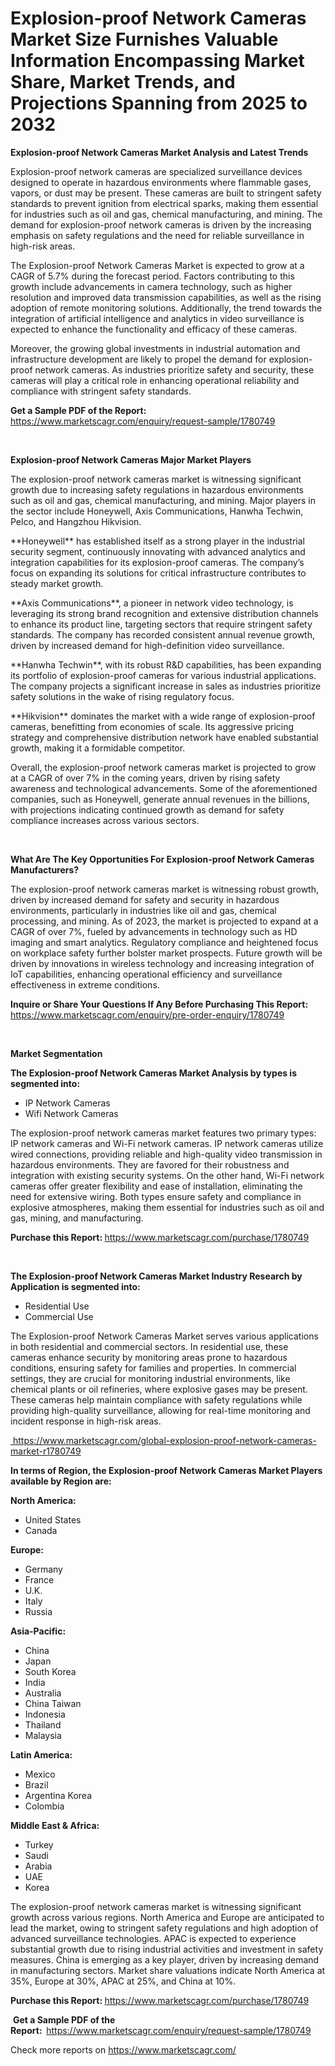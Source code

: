 <p><h1>Explosion-proof Network Cameras Market Size Furnishes Valuable Information Encompassing Market Share, Market Trends, and Projections Spanning from 2025 to 2032</h1></p><p><strong>Explosion-proof Network Cameras Market Analysis and Latest Trends</strong></p>
<p><p>Explosion-proof network cameras are specialized surveillance devices designed to operate in hazardous environments where flammable gases, vapors, or dust may be present. These cameras are built to stringent safety standards to prevent ignition from electrical sparks, making them essential for industries such as oil and gas, chemical manufacturing, and mining. The demand for explosion-proof network cameras is driven by the increasing emphasis on safety regulations and the need for reliable surveillance in high-risk areas.</p><p>The Explosion-proof Network Cameras Market is expected to grow at a CAGR of 5.7% during the forecast period. Factors contributing to this growth include advancements in camera technology, such as higher resolution and improved data transmission capabilities, as well as the rising adoption of remote monitoring solutions. Additionally, the trend towards the integration of artificial intelligence and analytics in video surveillance is expected to enhance the functionality and efficacy of these cameras.</p><p>Moreover, the growing global investments in industrial automation and infrastructure development are likely to propel the demand for explosion-proof network cameras. As industries prioritize safety and security, these cameras will play a critical role in enhancing operational reliability and compliance with stringent safety standards.</p></p>
<p><strong>Get a Sample PDF of the Report:&nbsp;</strong> <a href="https://www.marketscagr.com/enquiry/request-sample/1780749?utm_campaign=2770&utm_medium=2&utm_source=Github&utm_content=ia&utm_term=25032025&utm_id=explosion-proof-network-cameras">https://www.marketscagr.com/enquiry/request-sample/1780749</a></p>
<p>&nbsp;</p>
<p><strong>Explosion-proof Network Cameras Major Market Players</strong></p>
<p><p>The explosion-proof network cameras market is witnessing significant growth due to increasing safety regulations in hazardous environments such as oil and gas, chemical manufacturing, and mining. Major players in the sector include Honeywell, Axis Communications, Hanwha Techwin, Pelco, and Hangzhou Hikvision.</p><p>**Honeywell** has established itself as a strong player in the industrial security segment, continuously innovating with advanced analytics and integration capabilities for its explosion-proof cameras. The company’s focus on expanding its solutions for critical infrastructure contributes to steady market growth.</p><p>**Axis Communications**, a pioneer in network video technology, is leveraging its strong brand recognition and extensive distribution channels to enhance its product line, targeting sectors that require stringent safety standards. The company has recorded consistent annual revenue growth, driven by increased demand for high-definition video surveillance.</p><p>**Hanwha Techwin**, with its robust R&D capabilities, has been expanding its portfolio of explosion-proof cameras for various industrial applications. The company projects a significant increase in sales as industries prioritize safety solutions in the wake of rising regulatory focus.</p><p>**Hikvision** dominates the market with a wide range of explosion-proof cameras, benefitting from economies of scale. Its aggressive pricing strategy and comprehensive distribution network have enabled substantial growth, making it a formidable competitor.</p><p>Overall, the explosion-proof network cameras market is projected to grow at a CAGR of over 7% in the coming years, driven by rising safety awareness and technological advancements. Some of the aforementioned companies, such as Honeywell, generate annual revenues in the billions, with projections indicating continued growth as demand for safety compliance increases across various sectors.</p></p>
<p>&nbsp;</p>
<p><strong>What Are The Key Opportunities For Explosion-proof Network Cameras Manufacturers?</strong></p>
<p><p>The explosion-proof network cameras market is witnessing robust growth, driven by increased demand for safety and security in hazardous environments, particularly in industries like oil and gas, chemical processing, and mining. As of 2023, the market is projected to expand at a CAGR of over 7%, fueled by advancements in technology such as HD imaging and smart analytics. Regulatory compliance and heightened focus on workplace safety further bolster market prospects. Future growth will be driven by innovations in wireless technology and increasing integration of IoT capabilities, enhancing operational efficiency and surveillance effectiveness in extreme conditions.</p></p>
<p><strong>Inquire or Share Your Questions If Any Before Purchasing This Report:</strong> <a href="https://www.marketscagr.com/enquiry/pre-order-enquiry/1780749?utm_campaign=2770&utm_medium=2&utm_source=Github&utm_content=ia&utm_term=25032025&utm_id=explosion-proof-network-cameras">https://www.marketscagr.com/enquiry/pre-order-enquiry/1780749</a></p>
<p>&nbsp;</p>
<p><strong>Market Segmentation</strong></p>
<p><strong>The Explosion-proof Network Cameras Market Analysis by types is segmented into:</strong></p>
<p><ul><li>IP Network Cameras</li><li>Wifi Network Cameras</li></ul></p>
<p><p>The explosion-proof network cameras market features two primary types: IP network cameras and Wi-Fi network cameras. IP network cameras utilize wired connections, providing reliable and high-quality video transmission in hazardous environments. They are favored for their robustness and integration with existing security systems. On the other hand, Wi-Fi network cameras offer greater flexibility and ease of installation, eliminating the need for extensive wiring. Both types ensure safety and compliance in explosive atmospheres, making them essential for industries such as oil and gas, mining, and manufacturing.</p></p>
<p><strong>Purchase this Report:&nbsp;</strong><a href="https://www.marketscagr.com/purchase/1780749?utm_campaign=2770&utm_medium=2&utm_source=Github&utm_content=ia&utm_term=25032025&utm_id=explosion-proof-network-cameras">https://www.marketscagr.com/purchase/1780749</a></p>
<p>&nbsp;</p>
<p><strong>The Explosion-proof Network Cameras Market Industry Research by Application is segmented into:</strong></p>
<p><ul><li>Residential Use</li><li>Commercial Use</li></ul></p>
<p><p>The Explosion-proof Network Cameras Market serves various applications in both residential and commercial sectors. In residential use, these cameras enhance security by monitoring areas prone to hazardous conditions, ensuring safety for families and properties. In commercial settings, they are crucial for monitoring industrial environments, like chemical plants or oil refineries, where explosive gases may be present. These cameras help maintain compliance with safety regulations while providing high-quality surveillance, allowing for real-time monitoring and incident response in high-risk areas.</p></p>
<p><a href="https://www.marketscagr.com/global-explosion-proof-network-cameras-market-r1780749?utm_campaign=2770&utm_medium=2&utm_source=Github&utm_content=ia&utm_term=25032025&utm_id=explosion-proof-network-cameras">&nbsp;https://www.marketscagr.com/global-explosion-proof-network-cameras-market-r1780749</a></p>
<p><strong>In terms of Region, the Explosion-proof Network Cameras Market Players available by Region are:</strong></p>
<p>
    <p> <strong> North America: </strong>
        <ul>
            <li>United States</li>
            <li>Canada</li>
        </ul>
        </p> 
    <p> <strong> Europe: </strong>
        <ul>
            <li>Germany</li>
            <li>France</li>
            <li>U.K.</li>
            <li>Italy</li>
            <li>Russia</li>
        </ul>
        </p> 
    <p> <strong> Asia-Pacific: </strong>
        <ul>
            <li>China</li>
            <li>Japan</li>
            <li>South Korea</li>
            <li>India</li>
            <li>Australia</li>
            <li>China Taiwan</li>
            <li>Indonesia</li>
            <li>Thailand</li>
            <li>Malaysia</li>
        </ul>
        </p> 
    <p> <strong> Latin America: </strong>
        <ul>
            <li>Mexico</li>
            <li>Brazil</li>
            <li>Argentina Korea</li>
            <li>Colombia</li>
        </ul>
        </p> 
    <p> <strong> Middle East & Africa: </strong>
        <ul>
            <li>Turkey</li>
            <li>Saudi</li>
            <li>Arabia</li>
            <li>UAE</li>
            <li>Korea</li>
        </ul>
    </p>
    </p>
<p><p>The explosion-proof network cameras market is witnessing significant growth across various regions. North America and Europe are anticipated to lead the market, owing to stringent safety regulations and high adoption of advanced surveillance technologies. APAC is expected to experience substantial growth due to rising industrial activities and investment in safety measures. China is emerging as a key player, driven by increasing demand in manufacturing sectors. Market share valuations indicate North America at 35%, Europe at 30%, APAC at 25%, and China at 10%.</p></p>
<p><strong>Purchase this Report: </strong><a href="https://www.marketscagr.com/purchase/1780749?utm_campaign=2770&utm_medium=2&utm_source=Github&utm_content=ia&utm_term=25032025&utm_id=explosion-proof-network-cameras">https://www.marketscagr.com/purchase/1780749</a></p>
<p>&nbsp;<strong>Get a Sample PDF of the Report:&nbsp;&nbsp;</strong><a href="https://www.marketscagr.com/enquiry/request-sample/1780749?utm_campaign=2770&utm_medium=2&utm_source=Github&utm_content=ia&utm_term=25032025&utm_id=explosion-proof-network-cameras">https://www.marketscagr.com/enquiry/request-sample/1780749</a></p>
<p><strong></strong></p>
<p>Check more reports on <a href="https://www.marketscagr.com/?utm_campaign=2770&utm_medium=2&utm_source=Github&utm_content=ia&utm_term=25032025&utm_id=explosion-proof-network-cameras">https://www.marketscagr.com/</a></p>